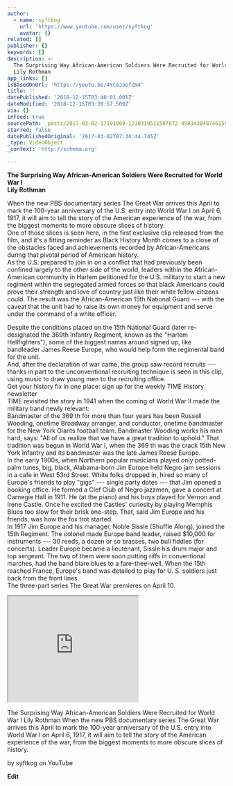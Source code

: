 ```yaml
---
author:
  - name: syftkog
    url: 'https://www.youtube.com/user/syftkog'
    avatar: {}
related: []
publisher: {}
keywords: []
description: >-
  The Surprising Way African-American Soldiers Were Recruited for World War I
  Lily Rothman
app_links: []
isBasedOnUrl: 'https://youtu.be/4YCeJaefZm4'
title: ''
datePublished: '2018-12-15T03:40:01.001Z'
dateModified: '2018-12-15T03:39:57.500Z'
via: {}
inFeed: true
sourcePath: _posts/2017-03-02-17101009-1218319511597872-4983430487461593088-n.md
starred: false
datePublishedOriginal: '2017-03-02T07:34:44.745Z'
_type: VideoObject
_context: 'http://schema.org'

---
```

**The Surprising Way African-American Soldiers Were Recruited for World War I  
Lily Rothman**

When the new PBS documentary series The Great War arrives this April to mark the 100-year anniversary of the U.S. entry into World War I on April 6, 1917, it will aim to tell the story of the American experience of the war, from the biggest moments to more obscure slices of history.  
One of those slices is seen here, in the first exclusive clip released from the film, and it's a fitting reminder as Black History Month comes to a close of the obstacles faced and achievements recorded by African-Americans during that pivotal period of American history.  
As the U.S. prepared to join in on a conflict that had previously been confined largely to the other side of the world, leaders within the African-American community in Harlem petitioned for the U.S. military to start a new regiment within the segregated armed forces so that black Americans could prove their strength and love of country just like their white fellow citizens could. The result was the African-American 15th National Guard --- with the caveat that the unit had to raise its own money for equipment and serve under the command of a white officer.

Despite the conditions placed on the 15th National Guard (later re-designated the 369th Infantry Regiment, known as the "Harlem Hellfighters"), some of the biggest names around signed up, like bandleader James Reese Europe, who would help form the regimental band for the unit.  
And, after the declaration of war came, the group saw record recruits --- thanks in part to the unconventional recruiting technique is seen in this clip, using music to draw young men to the recruiting office.  
Get your history fix in one place: sign up for the weekly TIME History newsletter  
TIME revisited the story in 1941 when the coming of World War II made the military band newly relevant:  
Bandmaster of the 369 th for more than four years has been Russell Wooding, onetime Broadway arranger, and conductor, onetime bandmaster for the New York Giants football team. Bandmaster Wooding works his men hard, says: "All of us realize that we have a great tradition to uphold." That tradition was begun in World War I, when the 369 th was the crack 15th New York Infantry and its bandmaster was the late James Reese Europe.  
In the early 1900s, when Northern popular musicians played only potted-palm tunes, big, black, Alabama-born Jim Europe held Negro jam sessions in a cafe in West 53rd Street. White folks dropped in, hired so many of Europe's friends to play "gigs" --- single party dates --- that Jim opened a booking office. He formed a Clef Club of Negro jazzmen, gave a concert at Carnegie Hall in 1911\. He (at the piano) and his boys played for Vernon and Irene Castle. Once he excited the Castles' curiosity by playing Memphis Blues too slow for their brisk one-step. That, said Jim Europe and his friends, was how the fox trot started.  
In 1917 Jim Europe and his manager, Noble Sissle (Shuffle Along), joined the 15th Regiment. The colonel made Europe band leader, raised $10,000 for instruments --- 30 reeds, a dozen or so brasses, two bull fiddles (for concerts). Leader Europe became a lieutenant, Sissle his drum major and top sergeant. The two of them were soon putting riffs in conventional marches, had the band blare blues to a fare-thee-well. When the 15th reached France, Europe's band was detailed to play for U. S. soldiers just back from the front lines.  
The three-part series The Great War premieres on April 10\.

<iframe src="https://the-grid.github.io/ed-userhtml/?g=eJwlzUsOwiAQANCrkDlA0di6MKUbd95Ad3wGIQFphiETb6_RC7y35ki2opIcOBlYzgdQCfMzsYHTcQHVyRtIzHu_aC0i07sNHg4n36rG6jDo-X7Fm8X4qDOoH-caBSQDX8yW0iSOUronxNe26v-4fQDBOymp" height="244" style=""></iframe>

The Surprising Way African-American Soldiers Were Recruited for World War I Lily Rothman When the new PBS documentary series The Great War arrives this April to mark the 100-year anniversary of the U.S. entry into World War I on April 6, 1917, it will aim to tell the story of the American experience of the war, from the biggest moments to more obscure slices of history.

by syftkog on YouTube

**Edit**